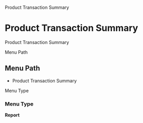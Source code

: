 
Product Transaction Summary
# Product Transaction Summary


Product Transaction Summary

Menu Path
## Menu Path



- Product Transaction Summary

Menu Type
### Menu Type

**Report**

